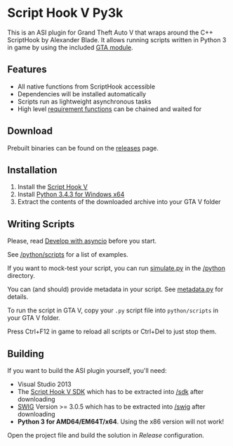 # Script Hook V Py3k
This is an ASI plugin for Grand Theft Auto V that wraps around the C++ ScriptHook by
Alexander Blade. It allows running scripts written in Python 3 in game by using the
included [GTA module](/python/gta).

## Features

* All native functions from ScriptHook accessible
* Dependencies will be installed automatically
* Scripts run as lightweight asynchronous tasks
* High level [requirement functions](/python/gta/requires) can be chained and waited for

## Download
Prebuilt binaries can be found on the [releases](https://github.com/lgrahl/scripthookvpy3k/releases)
page.

## Installation
1. Install the [Script Hook V](http://www.dev-c.com/gtav/scripthookv/)
2. Install [Python 3.4.3 for Windows x64](https://www.python.org/ftp/python/3.4.3/python-3.4.3.amd64.msi)
3. Extract the contents of the downloaded archive into your GTA V folder

## Writing Scripts
Please, read [Develop with asyncio](https://docs.python.org/3/library/asyncio-dev.htm)
before you start.

See [/python/scripts](/python/scripts) for a list of examples.

If you want to mock-test your script, you can run [simulate.py](/tools/simulate.py) in
the [/python](/python) directory.

You can (and should) provide metadata in your script. See
[metadata.py](/python/scripts/metadata.py) for details.

To run the script in GTA V, copy your ``.py`` script file into ``python/scripts`` in your
GTA V folder.

Press Ctrl+F12 in game to reload all scripts or Ctrl+Del to just stop them.

## Building
If you want to build the ASI plugin yourself, you'll need:
* Visual Studio 2013
* The [Script Hook V SDK](http://www.dev-c.com/gtav/scripthookv/) which has to be
  extracted into [/sdk](/sdk) after downloading
* [SWIG](http://sourceforge.net/projects/swig/files/swigwin/) Version >= 3.0.5 which has
  to be extracted into [/swig](/swig) after downloading
* **Python 3 for AMD64/EM64T/x64**. Using the x86 version will not work!

Open the project file and build the solution in *Release* configuration.
